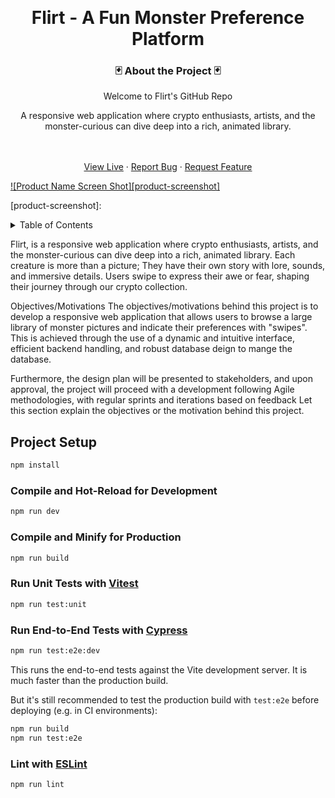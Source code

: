 <!-- Improved compatibility of back to top link: See: https://github.com/othneildrew/Best-README-Template/pull/73 -->

<a id="readme-top"></a>

<!--
*** Thanks for checking out the Best-README-Template. If you have a suggestion
*** that would make this better, please fork the repo and create a pull request
*** or simply open an issue with the tag "enhancement".
*** Don't forget to give the project a star!
*** Thanks again! Now go create something AMAZING! :D
-->

<!-- PROJECT SHIELDS -->
<!--
*** I'm using markdown "reference style" links for readability.
*** Reference links are enclosed in brackets [ ] instead of parentheses ( ).
*** See the bottom of this document for the declaration of the reference variables
*** for contributors-url, forks-url, etc. This is an optional, concise syntax you may use.
*** https://www.markdownguide.org/basic-syntax/#reference-style-links
-->

<br />
<div align="center">

# Flirt - A Fun Monster Preference Platform

### 🃏 About the Project 🃏

  <div align="center">
    <p>Welcome to Flirt's GitHub Repo</p>
    <p>A responsive web application where crypto enthusiasts, artists, and the monster-curious can dive deep into a rich, animated library.  
    </div>
    <br />
    <br />
    <a href="https://flirt-app.azurewebsites.net/">View Live</a>
    &middot;
    <a href="https://github.com/danielmason89/flirt-web-app/issues/new?labels=bug&template=bug-report---.md">Report Bug</a>
    &middot;
    <a href="https://github.com/danielmason89/flirt-web-app/issues/new?labels=enhancement&template=feature-request---.md">Request Feature</a>
  </p>
</div>

[![Product Name Screen Shot][product-screenshot]](https://flirt-app.azurewebsites.net/)

[product-screenshot]:

<!-- TABLE OF CONTENTS -->
<details>
  <summary>Table of Contents</summary>
  <ol>
    <li>
      <a href="#about-the-project">About The Project</a>
      <ul>
        <li><a href="#built-with">Built With</a></li>
      </ul>
    </li>
    <li>
      <a href="#getting-started">Getting Started</a>
      <ul>
        <li><a href="#prerequisites">Prerequisites</a></li>
        <li><a href="#installation">Installation</a></li>
      </ul>
    </li>
    <li><a href="#contribute">Contribute</a></li>
    <li><a href="#acknowledgments">Acknowledgments</a></li>
  </ol>
</details>

Flirt, is a responsive web application where crypto enthusiasts, artists, and the monster-curious can dive deep into a rich, animated library. Each creature is more than a picture; They have their own story with lore, sounds, and immersive details. Users swipe to express their awe or fear, shaping their journey through our crypto collection.

Objectives/Motivations
The objectives/motivations behind this project is to develop a responsive web application that allows users to browse a large library of monster pictures and indicate their preferences with "swipes". This is achieved through the use of a dynamic and intuitive interface, efficient backend handling, and robust database deign to mange the database.

Furthermore, the design plan will be presented to stakeholders, and upon approval, the project will proceed with a development following Agile methodologies, with regular sprints and iterations based on feedback Let this section explain the objectives or the motivation behind this project.

## Project Setup

```sh
npm install
```

### Compile and Hot-Reload for Development

```sh
npm run dev
```

### Compile and Minify for Production

```sh
npm run build
```

### Run Unit Tests with [Vitest](https://vitest.dev/)

```sh
npm run test:unit
```

### Run End-to-End Tests with [Cypress](https://www.cypress.io/)

```sh
npm run test:e2e:dev
```

This runs the end-to-end tests against the Vite development server.
It is much faster than the production build.

But it's still recommended to test the production build with `test:e2e` before deploying (e.g. in CI environments):

```sh
npm run build
npm run test:e2e
```

### Lint with [ESLint](https://eslint.org/)

```sh
npm run lint
```
